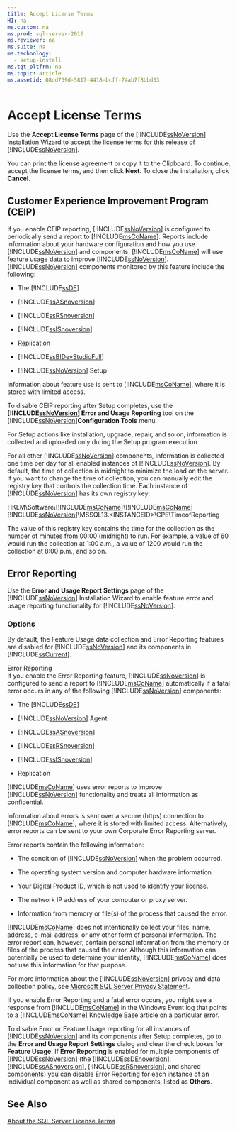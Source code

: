 ```yaml
---
title: Accept License Terms
H1: na
ms.custom: na
ms.prod: sql-server-2016
ms.reviewer: na
ms.suite: na
ms.technology: 
  - setup-install
ms.tgt_pltfrm: na
ms.topic: article
ms.assetid: 08dd739d-5817-4418-bcff-74ab7f8bbd33
---
```

# Accept License Terms
  Use the **Accept License Terms** page of the [!INCLUDE[ssNoVersion](../../Topics/TopicNameContainA/includes/ssNoVersion_md.md)] Installation Wizard to accept the license terms for this release of [!INCLUDE[ssNoVersion](../../Topics/TopicNameContainA/includes/ssNoVersion_md.md)].  
  
 You can print the license agreement or copy it to the Clipboard. To continue, accept the license terms, and then click **Next**. To close the installation, click **Cancel**.  
  
## Customer Experience Improvement Program (CEIP)  
 If you enable CEIP reporting, [!INCLUDE[ssNoVersion](../../Topics/TopicNameContainA/includes/ssNoVersion_md.md)] is configured to periodically send a report to [!INCLUDE[msCoName](../../Topics/TopicNameContainA/includes/msCoName_md.md)]. Reports include information about your hardware configuration and how you use [!INCLUDE[ssNoVersion](../../Topics/TopicNameContainA/includes/ssNoVersion_md.md)] and components. [!INCLUDE[msCoName](../../Topics/TopicNameContainA/includes/msCoName_md.md)] will use feature usage data to improve [!INCLUDE[ssNoVersion](../../Topics/TopicNameContainA/includes/ssNoVersion_md.md)]. [!INCLUDE[ssNoVersion](../../Topics/TopicNameContainA/includes/ssNoVersion_md.md)] components monitored by this feature include the following:  
  
-   The [!INCLUDE[ssDE](../../Topics/TopicNameContainA/includes/ssDE_md.md)]  
  
-   [!INCLUDE[ssASnoversion](../../Topics/TopicNameContainA/includes/ssASnoversion_md.md)]  
  
-   [!INCLUDE[ssRSnoversion](../../Topics/TopicNameContainA/includes/ssRSnoversion_md.md)]  
  
-   [!INCLUDE[ssISnoversion](../../Topics/TopicNameContainA/includes/ssISnoversion_md.md)]  
  
-   Replication  
  
-   [!INCLUDE[ssBIDevStudioFull](../../Topics/TopicNameContainA/includes/ssBIDevStudioFull_md.md)]  
  
-   [!INCLUDE[ssNoVersion](../../Topics/TopicNameContainA/includes/ssNoVersion_md.md)] Setup  
  
 Information about feature use is sent to [!INCLUDE[msCoName](../../Topics/TopicNameContainA/includes/msCoName_md.md)], where it is stored with limited access.  
  
 To disable CEIP reporting after Setup completes, use the **[!INCLUDE[ssNoVersion](../../Topics/TopicNameContainA/includes/ssNoVersion_md.md)] Error and Usage Reporting** tool on the [!INCLUDE[ssNoVersion](../../Topics/TopicNameContainA/includes/ssNoVersion_md.md)]**Configuration Tools** menu.  
  
 For Setup actions like installation, upgrade, repair, and so on, information is collected and uploaded only during the Setup program execution  
  
 For all other [!INCLUDE[ssNoVersion](../../Topics/TopicNameContainA/includes/ssNoVersion_md.md)] components, information is collected one time per day for all enabled instances of [!INCLUDE[ssNoVersion](../../Topics/TopicNameContainA/includes/ssNoVersion_md.md)]. By default, the time of collection is midnight to minimize the load on the server. If you want to change the time of collection, you can manually edit the registry key that controls the collection time. Each instance of [!INCLUDE[ssNoVersion](../../Topics/TopicNameContainA/includes/ssNoVersion_md.md)] has its own registry key:  
  
 HKLM\Software\\[!INCLUDE[msCoName](../../Topics/TopicNameContainA/includes/msCoName_md.md)]\\[!INCLUDE[msCoName](../../Topics/TopicNameContainA/includes/msCoName_md.md)][!INCLUDE[ssNoVersion](../../Topics/TopicNameContainA/includes/ssNoVersion_md.md)]\MSSQL13.<INSTANCEID\>\CPE\TimeofReporting  
  
 The value of this registry key contains the time for the collection as the number of minutes from 00:00 (midnight) to run. For example, a value of 60 would run the collection at 1:00 a.m., a value of 1200 would run the collection at 8:00 p.m., and so on.  
  
## Error Reporting  
 Use the **Error and Usage Report Settings** page of the [!INCLUDE[ssNoVersion](../../Topics/TopicNameContainA/includes/ssNoVersion_md.md)] Installation Wizard to enable feature error and usage reporting functionality for [!INCLUDE[ssNoVersion](../../Topics/TopicNameContainA/includes/ssNoVersion_md.md)].  
  
### Options  
 By default, the Feature Usage data collection and Error Reporting features are disabled for [!INCLUDE[ssNoVersion](../../Topics/TopicNameContainA/includes/ssNoVersion_md.md)] and its components in [!INCLUDE[ssCurrent](../../Topics/TopicNameContainA/includes/ssCurrent_md.md)].  
  
 Error Reporting  
 If you enable the Error Reporting feature, [!INCLUDE[ssNoVersion](../../Topics/TopicNameContainA/includes/ssNoVersion_md.md)] is configured to send a report to [!INCLUDE[msCoName](../../Topics/TopicNameContainA/includes/msCoName_md.md)] automatically if a fatal error occurs in any of the following [!INCLUDE[ssNoVersion](../../Topics/TopicNameContainA/includes/ssNoVersion_md.md)] components:  
  
-   The [!INCLUDE[ssDE](../../Topics/TopicNameContainA/includes/ssDE_md.md)]  
  
-   [!INCLUDE[ssNoVersion](../../Topics/TopicNameContainA/includes/ssNoVersion_md.md)] Agent  
  
-   [!INCLUDE[ssASnoversion](../../Topics/TopicNameContainA/includes/ssASnoversion_md.md)]  
  
-   [!INCLUDE[ssRSnoversion](../../Topics/TopicNameContainA/includes/ssRSnoversion_md.md)]  
  
-   [!INCLUDE[ssISnoversion](../../Topics/TopicNameContainA/includes/ssISnoversion_md.md)]  
  
-   Replication  
  
 [!INCLUDE[msCoName](../../Topics/TopicNameContainA/includes/msCoName_md.md)] uses error reports to improve [!INCLUDE[ssNoVersion](../../Topics/TopicNameContainA/includes/ssNoVersion_md.md)] functionality and treats all information as confidential.  
  
 Information about errors is sent over a secure (https) connection to [!INCLUDE[msCoName](../../Topics/TopicNameContainA/includes/msCoName_md.md)], where it is stored with limited access. Alternatively, error reports can be sent to your own Corporate Error Reporting server.  
  
 Error reports contain the following information:  
  
-   The condition of [!INCLUDE[ssNoVersion](../../Topics/TopicNameContainA/includes/ssNoVersion_md.md)] when the problem occurred.  
  
-   The operating system version and computer hardware information.  
  
-   Your Digital Product ID, which is not used to identify your license.  
  
-   The network IP address of your computer or proxy server.  
  
-   Information from memory or file(s) of the process that caused the error.  
  
 [!INCLUDE[msCoName](../../Topics/TopicNameContainA/includes/msCoName_md.md)] does not intentionally collect your files, name, address, e-mail address, or any other form of personal information. The error report can, however, contain personal information from the memory or files of the process that caused the error. Although this information can potentially be used to determine your identity, [!INCLUDE[msCoName](../../Topics/TopicNameContainA/includes/msCoName_md.md)] does not use this information for that purpose.  
  
 For more information about the [!INCLUDE[ssNoVersion](../../Topics/TopicNameContainA/includes/ssNoVersion_md.md)] privacy and data collection policy, see [Microsoft SQL Server Privacy Statement](../../Topics/TopicNameNotContainA/Microsoft-SQL-Server-Privacy-Statement.md).  
  
 If you enable Error Reporting and a fatal error occurs, you might see a response from [!INCLUDE[msCoName](../../Topics/TopicNameContainA/includes/msCoName_md.md)] in the Windows Event log that points to a [!INCLUDE[msCoName](../../Topics/TopicNameContainA/includes/msCoName_md.md)] Knowledge Base article on a particular error.  
  
 To disable Error or Feature Usage reporting for all instances of [!INCLUDE[ssNoVersion](../../Topics/TopicNameContainA/includes/ssNoVersion_md.md)] and its components after Setup completes, go to the **Error and Usage Report Settings** dialog and clear the check boxes for **Feature Usage**. If **Error Reporting** is enabled for multiple components of [!INCLUDE[ssNoVersion](../../Topics/TopicNameContainA/includes/ssNoVersion_md.md)] (the [!INCLUDE[ssDEnoversion](../../Topics/TopicNameContainA/includes/ssDEnoversion_md.md)], [!INCLUDE[ssASnoversion](../../Topics/TopicNameContainA/includes/ssASnoversion_md.md)], [!INCLUDE[ssRSnoversion](../../Topics/TopicNameContainA/includes/ssRSnoversion_md.md)], and shared components) you can disable Error Reporting for each instance of an individual component as well as shared components, listed as **Others**.  
  
## See Also  
 [About the SQL Server License Terms](../../Topics/TopicNameNotContainA/About-the-SQL-Server-License-Terms.md)  
  
  